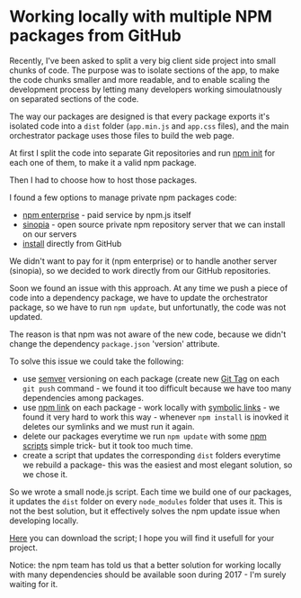 # Working locally with multiple NPM packages from GitHub

Recently, I've been asked to split a very big client side project into small chunks of code. The purpose was to isolate sections of the app, to make the code chunks smaller and more readable, and to enable scaling the development process by letting many developers working simoulatnously on separated sections of the code.

The way our packages are designed is that every package exports it's isolated code into a `dist` folder (`app.min.js` and `app.css` files), and the main orchestrator package uses those files to build the web page.

At first I split the code into separate Git repositories and run [npm init](https://docs.npmjs.com/cli/init) for each one of them, to make it a valid npm package.

Then I had to choose how to host those packages.

I found a few options to manage private npm packages code:
* [npm enterprise](https://www.npmjs.com/enterprise) - paid service by npm.js itself
* [sinopia](https://www.npmjs.com/package/sinopia) - open source private npm repository server that we can install on our servers
* [install](https://docs.npmjs.com/cli/install) directly from GitHub
 
We didn't want to pay for it (npm enterprise) or to handle another server (sinopia), so we decided to work directly from our GitHub repositories.

Soon we found an issue with this approach. At any time we push a piece of code into a dependency package, we have to update the orchestrator package, so we have to run `npm update`, but unfortunatly, the code was not updated.

The reason is that npm was not aware of the new code, because we didn't change the dependency `package.json` 'version' attribute.

To solve this issue we could take the following:
* use [semver](http://semver.org/) versioning on each package (create new [Git Tag](https://git-scm.com/book/en/v2/Git-Basics-Tagging) on each `git push` command -
we found it too difficult because we have too many dependencies among packages.
* use [npm link](https://docs.npmjs.com/cli/link) on each package - work locally with [symbolic links](https://en.wikipedia.org/wiki/Symbolic_link) -
we found it very hard to work this way - whenever `npm install` is inovked it deletes our symlinks and we must run it again.
* delete our packages everytime we run `npm update` with some [npm scripts](https://docs.npmjs.com/misc/scripts) simple trick-
but it took too much time.
* create a script that updates the corresponding `dist` folders everytime we rebuild a package- 
this was the easiest and most elegant solution, so we chose it.

So we wrote a small node.js script. Each time we build one of our packages, it updates the `dist` folder on every `node_modules` folder that uses it. This is not the best solution, but it effectively solves the npm update issue when developing locally.

[Here]() you can download the script; I hope you will find it usefull for your project.

Notice: the npm team has told us that a better solution for working locally with many dependencies should be available soon during 2017 - I'm surely waiting for it.








